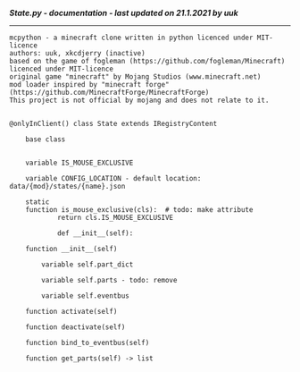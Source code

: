 ***State.py - documentation - last updated on 21.1.2021 by uuk***
___

    mcpython - a minecraft clone written in python licenced under MIT-licence
    authors: uuk, xkcdjerry (inactive)
    based on the game of fogleman (https://github.com/fogleman/Minecraft) licenced under MIT-licence
    original game "minecraft" by Mojang Studios (www.minecraft.net)
    mod loader inspired by "minecraft forge" (https://github.com/MinecraftForge/MinecraftForge)
    This project is not official by mojang and does not relate to it.


    @onlyInClient() class State extends IRegistryContent
        
        base class


        variable IS_MOUSE_EXCLUSIVE

        variable CONFIG_LOCATION - default location: data/{mod}/states/{name}.json

        static
        function is_mouse_exclusive(cls):  # todo: make attribute
                return cls.IS_MOUSE_EXCLUSIVE
                
                def __init__(self):

        function __init__(self)

            variable self.part_dict

            variable self.parts - todo: remove

            variable self.eventbus

        function activate(self)

        function deactivate(self)

        function bind_to_eventbus(self)

        function get_parts(self) -> list